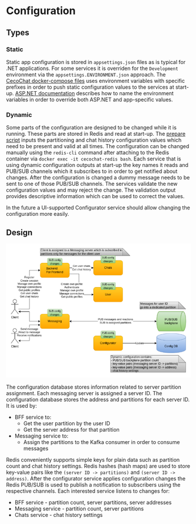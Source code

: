 # Configuration

## Types

### Static

Static app configuration is stored in `appsettings.json` files as is typical for .NET applications. For some services it is overriden for the `Development` environment via the `appsettings.ENVIRONMENT.json` approach. The [CecoChat docker-compose files](../deploy/docker) uses environment variables with specific prefixes in order to push static configuration values to the services at start-up. [ASP.NET documentation](https://docs.microsoft.com/en-us/aspnet/core/fundamentals/configuration/?view=aspnetcore-5.0#environment-variables) describes how to name the environment variables in order to override both ASP.NET and app-specific values.

### Dynamic

Some parts of the configuration are designed to be changed while it is running. These parts are stored in Redis and read at start-up. The [prepare script](../deploy/docker/redis/data.sh) inputs the partitioning and chat history configuration values which need to be present and valid at all times. The configuration can be changed manually using the `redis-cli` command after attaching to the Redis container via `docker exec -it cecochat-redis bash`. Each service that is using dynamic configuration outputs at start-up the key names it reads and PUB/SUB channels which it subscribes to in order to get notified about changes. After the configuration is changed a dummy message needs to be sent to one of those PUB/SUB channels. The services validate the new configuration values and may reject the change. The validation output provides descriptive information which can be used to correct the values.

In the future a UI-supported Configurator service should allow changing the configuration more easily.

## Design

![Configuration](images/cecochat-06-configuration.png)

The configuration database stores information related to server partition assignment. Each messaging server is assigned a server ID. The configuration database stores the address and partitions for each server ID. It is used by:

* BFF service to:
  - Get the user partition by the user ID
  - Get the server address for that partition
* Messaging service to:
  - Assign the partitions to the Kafka consumer in order to consume messages

Redis conveniently supports simple keys for plain data such as partition count and chat history settings. Redis hashes (hash maps) are used to store key-value pairs like the `(server ID -> partitions)` and `(server ID -> address)`. After the configurator service applies configuration changes the Redis PUB/SUB is used to publish a notification to subscribers using the respective channels. Each interested service listens to changes for:

* BFF service - partition count, server partitions, server addresses
* Messaging service - partition count, server partitions
* Chats service - chat history settings

